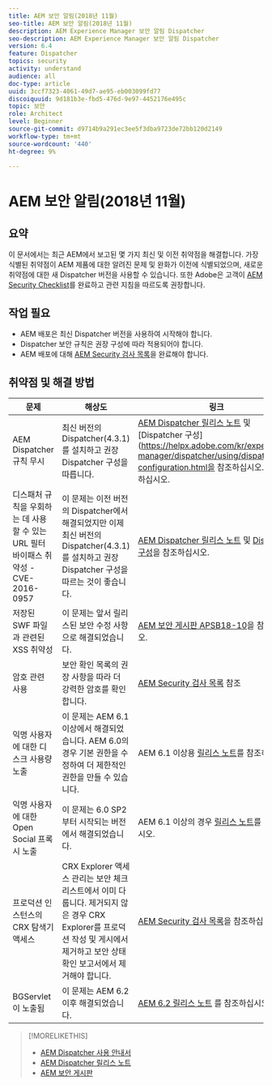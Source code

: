 ```yaml
---
title: AEM 보안 알림(2018년 11월)
seo-title: AEM 보안 알림(2018년 11월)
description: AEM Experience Manager 보안 알림 Dispatcher
seo-description: AEM Experience Manager 보안 알림 Dispatcher
version: 6.4
feature: Dispatcher
topics: security
activity: understand
audience: all
doc-type: article
uuid: 3ccf7323-4061-49d7-ae95-eb003099fd77
discoiquuid: 9d181b3e-fbd5-476d-9e97-4452176e495c
topic: 보안
role: Architect
level: Beginner
source-git-commit: d9714b9a291ec3ee5f3dba9723de72bb120d2149
workflow-type: tm+mt
source-wordcount: '440'
ht-degree: 9%

---
```



# AEM 보안 알림(2018년 11월)

## 요약

이 문서에서는 최근 AEM에서 보고된 몇 가지 최신 및 이전 취약점을 해결합니다. 가장 식별된 취약점이 AEM 제품에 대한 알려진 문제 및 완화가 이전에 식별되었으며, 새로운 취약점에 대한 새 Dispatcher 버전을 사용할 수 있습니다. 또한 Adobe은 고객이 [AEM Security Checklist](https://helpx.adobe.com/experience-manager/6-5/sites/administering/using/security-checklist.html)를 완료하고 관련 지침을 따르도록 권장합니다.

## 작업 필요

* AEM 배포은 최신 Dispatcher 버전을 사용하여 시작해야 합니다.
* Dispatcher 보안 규칙은 권장 구성에 따라 적용되어야 합니다.
* AEM 배포에 대해 [AEM Security 검사 목록](https://helpx.adobe.com/experience-manager/6-5/sites/administering/using/security-checklist.html)을 완료해야 합니다.

## 취약점 및 해결 방법

| 문제 | 해상도 | 링크 |
|-------|------------|-------|
| AEM Dispatcher 규칙 무시 | 최신 버전의 Dispatcher(4.3.1)를 설치하고 권장 Dispatcher 구성을 따릅니다. | [AEM Dispatcher 릴리스 노트](https://helpx.adobe.com/experience-manager/dispatcher/release-notes.html) 및 [Dispatcher 구성](https://helpx.adobe.com/kr/experience-manager/dispatcher/using/dispatcher-configuration.html을 참조하십시오.)을 참조하십시오. |
| 디스패처 규칙을 우회하는 데 사용할 수 있는 URL 필터 바이패스 취약성 - CVE-2016-0957 | 이 문제는 이전 버전의 Dispatcher에서 해결되었지만 이제 최신 버전의 Dispatcher(4.3.1)를 설치하고 권장 Dispatcher 구성을 따르는 것이 좋습니다. | [AEM Dispatcher 릴리스 노트](https://helpx.adobe.com/experience-manager/dispatcher/release-notes.html) 및 [Dispatcher 구성](https://helpx.adobe.com/experience-manager/dispatcher/using/dispatcher-configuration.html)을 참조하십시오. |
| 저장된 SWF 파일과 관련된 XSS 취약성 | 이 문제는 앞서 릴리스된 보안 수정 사항으로 해결되었습니다. | [AEM 보안 게시판 APSB18-10](https://helpx.adobe.com/security/products/experience-manager/apsb18-10.html)을 참조하십시오. |
| 암호 관련 사용 | 보안 확인 목록의 권장 사항을 따라 더 강력한 암호를 확인합니다. | [AEM Security 검사 목록](https://helpx.adobe.com/experience-manager/6-5/sites/administering/using/security-checklist.html) 참조 |
| 익명 사용자에 대한 디스크 사용량 노출 | 이 문제는 AEM 6.1 이상에서 해결되었습니다. AEM 6.0의 경우 기본 권한을 수정하여 더 제한적인 권한을 만들 수 있습니다. | AEM 6.1 이상용 [릴리스 노트](https://helpx.adobe.com/kr/experience-manager/aem-previous-versions.html)를 참조하십시오. |
| 익명 사용자에 대한 Open Social 프록시 노출 | 이 문제는 6.0 SP2부터 시작되는 버전에서 해결되었습니다. | AEM 6.1 이상의 경우 [릴리스 노트](https://helpx.adobe.com/experience-manager/aem-previous-versions.html)를 참조하십시오. |
| 프로덕션 인스턴스의 CRX 탐색기 액세스 | CRX Explorer 액세스 관리는 보안 체크리스트에서 이미 다룹니다. 제거되지 않은 경우 CRX Explorer를 프로덕션 작성 및 게시에서 제거하고 보안 상태 확인 보고서에서 제거해야 합니다. | [AEM Security 검사 목록](https://helpx.adobe.com/experience-manager/6-4/sites/administering/using/security-checklist.html)을 참조하십시오. |
| BGServlet이 노출됨 | 이 문제는 AEM 6.2 이후 해결되었습니다. | [AEM 6.2 릴리스 노트](https://helpx.adobe.com/kr/experience-manager/6-2/release-notes.html) 를 참조하십시오. |

>[!MORELIKETHIS]
>
>* [AEM Dispatcher 사용 안내서](https://helpx.adobe.com/kr/experience-manager/dispatcher/user-guide.html)
>* [AEM Dispatcher 릴리스 노트](https://helpx.adobe.com/experience-manager/dispatcher/release-notes.html)
>* [AEM 보안 게시판](https://helpx.adobe.com/security.html#experience-manager)

